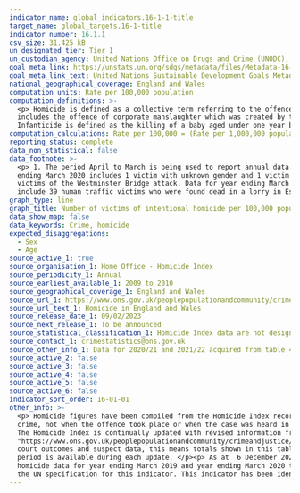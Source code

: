 ```yaml
---
indicator_name: global_indicators.16-1-1-title
target_name: global_targets.16-1-title
indicator_number: 16.1.1
csv_size: 31.425 kB
un_designated_tier: Tier I
un_custodian_agency: United Nations Office on Drugs and Crime (UNODC), World Health Organization (WHO)
goal_meta_link: https://unstats.un.org/sdgs/metadata/files/Metadata-16-01-01.pdf
goal_meta_link_text: United Nations Sustainable Development Goals Metadata (PDF 222 KB)
national_geographical_coverage: England and Wales
computation_units: Rate per 100,000 population
computation_definitions: >-
  <p> Homicide is defined as a collective term referring to the offences of murder, manslaughter and infanticide. </p><p>Murder and manslaughter are common law offences that have never been defined by statute, although they have been modified by statute. </p><p>The manslaughter category
  includes the offence of corporate manslaughter which was created by the Corporate Manslaughter and Corporate Homicide Act 2007 which came into force on 6 April 2008. </p><p>The offence of infanticide was created by the Infanticide Act 1922 and refined by the Infanticide Act 1938.
  Infanticide is defined as the killing of a baby aged under one year by their mother while the balance of her mind was disturbed as a result of giving birth.
computation_calculations: Rate per 100,000 = (Rate per 1,000,000 population/10)
reporting_status: complete
data_non_statistical: false
data_footnote: >-
  <p> 1. The period April to March is being used to report annual data. </p><p> 2. Data for year ending March 2012, 2015 and 2019 each include 1 victim with unknown gender. </p><p> 3. Data for year ending March 2016 includes 1 victim with unknown gender and sex. </p><p> 4. Data for year
  ending March 2020 includes 1 victim with unknown gender and 1 victim with unknown age. </p><p> 5. Data for City of London have been suppressed due to the small population size of the police force area. </p><p> 6. Data for year ending March 2017 include 96 victims of Hillsborough and four
  victims of the Westminster Bridge attack. Data for year ending March 2018 incude 31 victims of the terrorist attacks that involved multiple victims, including the Manchester Arena bombing, the London Bridge attack and 11 victims of the Shoreham air crash. Data for year ending March 2020
  include 39 human traffic victims who were found dead in a lorry in Essex. </p><p> 7. Rates where the number of homicides are fewer than five are supressed, and are therefore unreported.
graph_type: line
graph_title: Number of victims of intentional homicide per 100,000 population, by sex and age
data_show_map: false
data_keywords: Crime, homicide
expected_disaggregations:
  - Sex
  - Age
source_active_1: true
source_organisation_1: Home Office - Homicide Index
source_periodicity_1: Annual
source_earliest_available_1: 2009 to 2010
source_geographical_coverage_1: England and Wales
source_url_1: https://www.ons.gov.uk/peoplepopulationandcommunity/crimeandjustice/datasets/appendixtableshomicideinenglandandwales
source_url_text_1: Homicide in England and Wales
source_release_date_1: 09/02/2023
source_next_release_1: To be announced
source_statistical_classification_1: Homicide Index data are not designated as National Statistics.
source_contact_1: crimestatistics@ons.gov.uk
source_other_info_1: Data for 2020/21 and 2021/22 acquired from table 4b. Data for 2009/2010 to 2019/20 acquired from table 4.
source_active_2: false
source_active_3: false
source_active_4: false
source_active_5: false
source_active_6: false
indicator_sort_order: 16-01-01
other_info: >-
  <p> Homicide figures have been compiled from the Homicide Index recorded by the Home Office, which contains detailed record-level information about each homicide recorded by police in England and Wales. The Homicide Index data are based on the year when the offence was recorded as a
  crime, not when the offence took place or when the case was heard in court. While in the vast majority of cases the offence will be recorded in the same year as it took place, this is not always the case. Caution is therefore needed when looking at longer-term homicide trends. </p><p>
  The Homicide Index is continually updated with revised information from the police as investigations continue and as cases are heard by the courts. For further information, see the <a href=
  "https://www.ons.gov.uk/peoplepopulationandcommunity/crimeandjustice/methodologies/userguidetocrimestatisticsforenglandandwales">user guide for the Homicide Index</a>.</p><p>Home Office statisticians and Police Forces have undertaken a review of all historical homicide data to update
  court outcomes and suspect data, this means totals shown in this table will not match previously published figures. Therefore, previous time series by region and police force area are not available.</p><p> These figures are revised  from the earliest period and therefore only a 10 year
  period is available during each update. </p><p> As at  6 December 2022; figures are subject to revision as cases are dealt with by the police and by the courts, or as further information becomes available. </p><p> Home Office statisticians and police forces have undertaken a review of
  homicide data for year ending March 2019 and year ending March 2020 to update suspect data and cancelled crimes. Totals shown in this table will not match previously published figures. </p><p>Totals may not sum as numbers include some victims with unknown age or sex.</p>  Data follows
  the UN specification for this indicator. This indicator has been identified in collaboration with topic experts.
---
```

